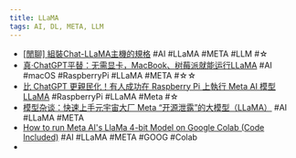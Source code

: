 ```yaml
---
title: LLaMA
tags: AI, DL, META, LLM
---
```


- [[閒聊] 組裝Chat-LLaMA主機的規格](https://www.ptt.cc/bbs/PC_Shopping/M.1679031315.A.4D2.html) #AI #LLaMA #META #LLM #☆
- [真·ChatGPT平替：无需显卡，MacBook、树莓派就能运行LLaMA](https://redian.news/wxnews/311849) #AI #macOS #RaspberryPi #LLaMA #META #☆☆
- [比 ChatGPT 更親民化！有人成功在 Raspberry Pi 上執行 Meta AI 模型 LLaMA](https://www.inside.com.tw/article/31001-Meta-AI-LLaMA-Raspberry-Pi) #RaspberryPi #LLaMA #Meta #☆
- [模型杂谈：快速上手元宇宙大厂 Meta “开源泄露”的大模型（LLaMA）](https://soulteary.com/2023/03/09/quick-start-llama-model-created-by-meta-research.html) #AI #LLaMA #META
- [How to run Meta AI's LlaMa 4-bit Model on Google Colab (Code Included)](https://www.youtube.com/watch?v=OtAZHHyJSqU) #AI #LLaMA #META #GOOG #Colab
-